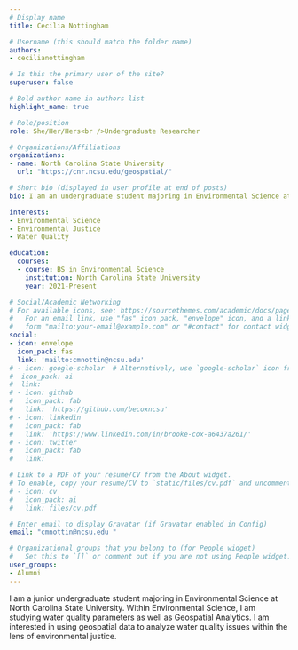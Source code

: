 ```yaml
---
# Display name
title: Cecilia Nottingham

# Username (this should match the folder name)
authors:
- cecilianottingham

# Is this the primary user of the site?
superuser: false

# Bold author name in authors list
highlight_name: true

# Role/position
role: She/Her/Hers<br />Undergraduate Researcher

# Organizations/Affiliations
organizations:
- name: North Carolina State University
  url: "https://cnr.ncsu.edu/geospatial/"

# Short bio (displayed in user profile at end of posts)
bio: I am an undergraduate student majoring in Environmental Science at North Carolina State University. 

interests:
- Environmental Science
- Environmental Justice
- Water Quality

education:
  courses:
  - course: BS in Environmental Science
    institution: North Carolina State University
    year: 2021-Present

# Social/Academic Networking
# For available icons, see: https://sourcethemes.com/academic/docs/page-builder/#icons
#   For an email link, use "fas" icon pack, "envelope" icon, and a link in the
#   form "mailto:your-email@example.com" or "#contact" for contact widget.
social:
- icon: envelope
  icon_pack: fas
  link: 'mailto:cmnottin@ncsu.edu' 
# - icon: google-scholar  # Alternatively, use `google-scholar` icon from `ai` icon pack
#  icon_pack: ai
#  link: 
# - icon: github
#   icon_pack: fab
#   link: 'https://github.com/becoxncsu'
# - icon: linkedin
#   icon_pack: fab
#   link: 'https://www.linkedin.com/in/brooke-cox-a6437a261/'
# - icon: twitter
#   icon_pack: fab
#   link:

# Link to a PDF of your resume/CV from the About widget.
# To enable, copy your resume/CV to `static/files/cv.pdf` and uncomment the lines below.
# - icon: cv
#   icon_pack: ai
#   link: files/cv.pdf

# Enter email to display Gravatar (if Gravatar enabled in Config)
email: "cmnottin@ncsu.edu "

# Organizational groups that you belong to (for People widget)
#   Set this to `[]` or comment out if you are not using People widget.
user_groups:
- Alumni
---
```


I am a junior undergraduate student majoring in Environmental Science at North Carolina State University. Within Environmental Science, I am studying water quality parameters as well as Geospatial Analytics. I am interested in using geospatial data to analyze water quality issues within the lens of environmental justice.  

